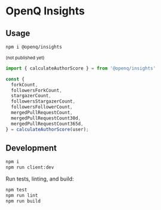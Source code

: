 # OpenQ Insights


## Usage

```bash
npm i @openq/insights
```
<sup>(not published yet)</sup>

```js
import { calculateAuthorScore } = from '@openq/insights'

const {
  forkCount,
  followersForkCount,
  stargazerCount,
  followersStargazerCount,
  followersFollowerCount,
  mergedPullRequestCount,
  mergedPullRequestCount30d,
  mergedPullRequestCount365d,
} = calculateAuthorScore(user);
```

## Development

```bash
npm i
npm run client:dev
```

Run tests, linting, and build:

```bash
npm test
npm run lint
npm run build
```

